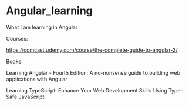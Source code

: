 # Angular_learning
What I am learning in Angular

Courses: 

https://comcast.udemy.com/course/the-complete-guide-to-angular-2/

Books: 

Learning Angular - Fourth Edition: A no-nonsense guide to building web applications with Angular


Learning TypeScript: Enhance Your Web Development Skills Using Type-Safe JavaScript
